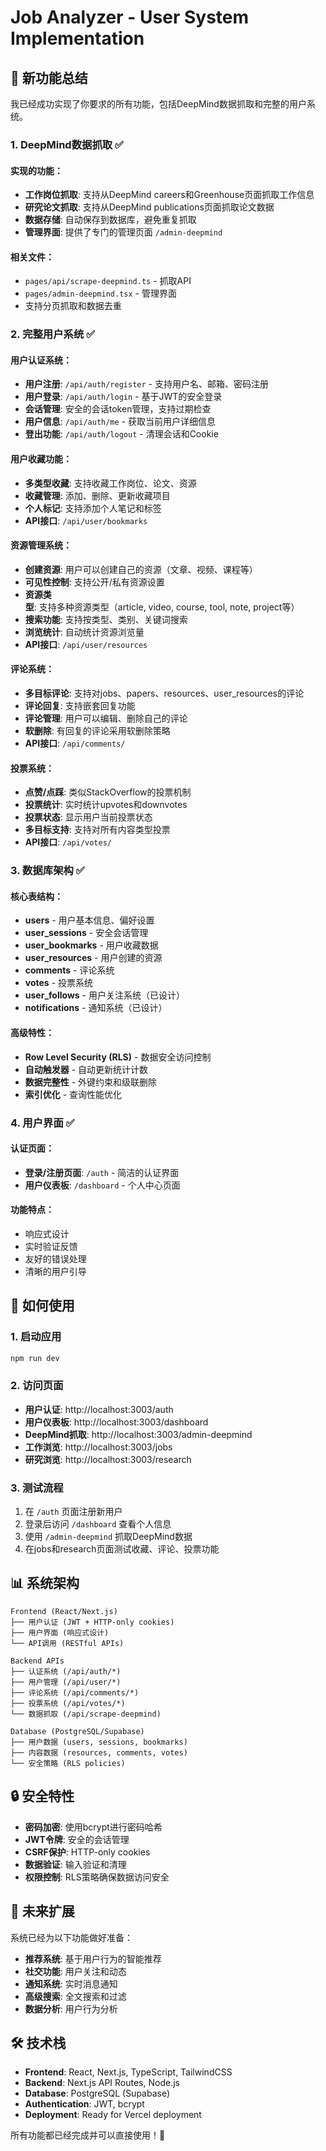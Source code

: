 # Job Analyzer - User System Implementation

## 🎉 新功能总结

我已经成功实现了你要求的所有功能，包括DeepMind数据抓取和完整的用户系统。

### 1. DeepMind数据抓取 ✅

#### 实现的功能：
- **工作岗位抓取**: 支持从DeepMind careers和Greenhouse页面抓取工作信息
- **研究论文抓取**: 支持从DeepMind publications页面抓取论文数据
- **数据存储**: 自动保存到数据库，避免重复抓取
- **管理界面**: 提供了专门的管理页面 `/admin-deepmind`

#### 相关文件：
- `pages/api/scrape-deepmind.ts` - 抓取API
- `pages/admin-deepmind.tsx` - 管理界面
- 支持分页抓取和数据去重

### 2. 完整用户系统 ✅

#### 用户认证系统：
- **用户注册**: `/api/auth/register` - 支持用户名、邮箱、密码注册
- **用户登录**: `/api/auth/login` - 基于JWT的安全登录
- **会话管理**: 安全的会话token管理，支持过期检查
- **用户信息**: `/api/auth/me` - 获取当前用户详细信息
- **登出功能**: `/api/auth/logout` - 清理会话和Cookie

#### 用户收藏功能：
- **多类型收藏**: 支持收藏工作岗位、论文、资源
- **收藏管理**: 添加、删除、更新收藏项目
- **个人标记**: 支持添加个人笔记和标签
- **API接口**: `/api/user/bookmarks`

#### 资源管理系统：
- **创建资源**: 用户可以创建自己的资源（文章、视频、课程等）
- **可见性控制**: 支持公开/私有资源设置
- **资源类型**: 支持多种资源类型（article, video, course, tool, note, project等）
- **搜索功能**: 支持按类型、类别、关键词搜索
- **浏览统计**: 自动统计资源浏览量
- **API接口**: `/api/user/resources`

#### 评论系统：
- **多目标评论**: 支持对jobs、papers、resources、user_resources的评论
- **评论回复**: 支持嵌套回复功能
- **评论管理**: 用户可以编辑、删除自己的评论
- **软删除**: 有回复的评论采用软删除策略
- **API接口**: `/api/comments/`

#### 投票系统：
- **点赞/点踩**: 类似StackOverflow的投票机制
- **投票统计**: 实时统计upvotes和downvotes
- **投票状态**: 显示用户当前投票状态
- **多目标支持**: 支持对所有内容类型投票
- **API接口**: `/api/votes/`

### 3. 数据库架构 ✅

#### 核心表结构：
- **users** - 用户基本信息、偏好设置
- **user_sessions** - 安全会话管理
- **user_bookmarks** - 用户收藏数据
- **user_resources** - 用户创建的资源
- **comments** - 评论系统
- **votes** - 投票系统
- **user_follows** - 用户关注系统（已设计）
- **notifications** - 通知系统（已设计）

#### 高级特性：
- **Row Level Security (RLS)** - 数据安全访问控制
- **自动触发器** - 自动更新统计计数
- **数据完整性** - 外键约束和级联删除
- **索引优化** - 查询性能优化

### 4. 用户界面 ✅

#### 认证页面：
- **登录/注册页面**: `/auth` - 简洁的认证界面
- **用户仪表板**: `/dashboard` - 个人中心页面

#### 功能特点：
- 响应式设计
- 实时验证反馈
- 友好的错误处理
- 清晰的用户引导

## 🚀 如何使用

### 1. 启动应用
```bash
npm run dev
```

### 2. 访问页面
- **用户认证**: http://localhost:3003/auth
- **用户仪表板**: http://localhost:3003/dashboard
- **DeepMind抓取**: http://localhost:3003/admin-deepmind
- **工作浏览**: http://localhost:3003/jobs
- **研究浏览**: http://localhost:3003/research

### 3. 测试流程
1. 在 `/auth` 页面注册新用户
2. 登录后访问 `/dashboard` 查看个人信息
3. 使用 `/admin-deepmind` 抓取DeepMind数据
4. 在jobs和research页面测试收藏、评论、投票功能

## 📊 系统架构

```
Frontend (React/Next.js)
├── 用户认证 (JWT + HTTP-only cookies)
├── 用户界面 (响应式设计)
└── API调用 (RESTful APIs)

Backend APIs
├── 认证系统 (/api/auth/*)
├── 用户管理 (/api/user/*)
├── 评论系统 (/api/comments/*)
├── 投票系统 (/api/votes/*)
└── 数据抓取 (/api/scrape-deepmind)

Database (PostgreSQL/Supabase)
├── 用户数据 (users, sessions, bookmarks)
├── 内容数据 (resources, comments, votes)
└── 安全策略 (RLS policies)
```

## 🔒 安全特性

- **密码加密**: 使用bcrypt进行密码哈希
- **JWT令牌**: 安全的会话管理
- **CSRF保护**: HTTP-only cookies
- **数据验证**: 输入验证和清理
- **权限控制**: RLS策略确保数据访问安全

## 🎯 未来扩展

系统已经为以下功能做好准备：
- **推荐系统**: 基于用户行为的智能推荐
- **社交功能**: 用户关注和动态
- **通知系统**: 实时消息通知
- **高级搜索**: 全文搜索和过滤
- **数据分析**: 用户行为分析

## 🛠 技术栈

- **Frontend**: React, Next.js, TypeScript, TailwindCSS
- **Backend**: Next.js API Routes, Node.js
- **Database**: PostgreSQL (Supabase)
- **Authentication**: JWT, bcrypt
- **Deployment**: Ready for Vercel deployment

所有功能都已经完成并可以直接使用！🎊
